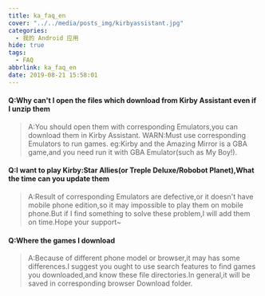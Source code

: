 ```yaml
---
title: ka_faq_en
cover: "../../media/posts_img/kirbyassistant.jpg"
categories:
  - 我的 Android 应用
hide: true
tags:
  - FAQ
abbrlink: ka_faq_en
date: 2019-08-21 15:58:01
---
```


#### Q:Why can't I open the files which download from Kirby Assistant even if I unzip them

> A:You should open them with corresponding Emulators,you can download them in Kirby Assistant. WARN:Must use corresponding Emulators to run games. eg:Kirby and the Amazing Mirror is a GBA game,and you need run it with GBA Emulator(such as My Boy!).

#### Q:I want to play Kirby:Star Allies(or Treple Deluxe/Robobot Planet),What the time can you update them

> A:Result of corresponding Emulators are defective,or it doesn't have mobile phone edition,so it may impossible to play them on mobile phone.But if I find something to solve these problem,I will add them on time.Hope your support~

#### Q:Where the games I download

> A:Because of different phone model or browser,it may has some differences.I suggest you ought to use search features to find games you downloaded,and know these file directories.In general,it will be saved in corresponding browser Download folder.
